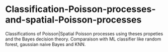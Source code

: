 # Classification-Poisson-processes-and-spatial-Poisson-processes
Classifications of Poisson|Spatial Poisson processes using theses propeties and the Bayes decision theory. Comparaison with ML classifier like random forest, gaussian naive Bayes and KNN.
